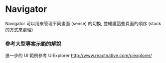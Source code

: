 # Navigator
Navigator 可以用來管理不同畫面 (sense) 的切換, 並維護這些頁面的順序 (stack 的方式來處理)

### 參考大型專案示範的解說

進一步的 UI 範例參考 UIExplorer
http://www.reactnative.com/uiexplorer/